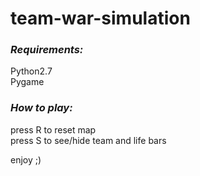 # team-war-simulation

### *Requirements:*  
Python2.7  
Pygame  
  
### *How to play:*   
press R to reset map  
press S to see/hide team and  life bars   
 
enjoy ;)
